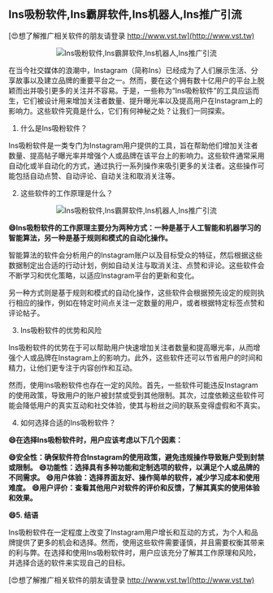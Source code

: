 ## **Ins吸粉软件,Ins霸屏软件,Ins机器人,Ins推广引流**

[😍想了解推广相关软件的朋友请登录 http://www.vst.tw](http://www.vst.tw)

 <center><img src="https://vst.tw/MP4/tuiguang/png/2.png" alt="Ins吸粉软件,Ins霸屏软件,Ins机器人,Ins推广引流"></center>

在当今社交媒体的浪潮中，Instagram（简称Ins）已经成为了人们展示生活、分享故事以及建立品牌的重要平台之一。然而，要在这个拥有数十亿用户的平台上脱颖而出并吸引更多的关注并不容易。于是，一些称为“Ins吸粉软件”的工具应运而生，它们被设计用来增加关注者数量、提升曝光率以及提高用户在Instagram上的影响力。这些软件究竟是什么，它们有何神秘之处？让我们一同探索。

1. 什么是Ins吸粉软件？

Ins吸粉软件是一类专门为Instagram用户提供的工具，旨在帮助他们增加关注者数量、提高帖子曝光率并增强个人或品牌在该平台上的影响力。这些软件通常采用自动化或半自动化的方式，通过执行一系列操作来吸引更多的关注者。这些操作可能包括自动点赞、自动评论、自动关注和取消关注等。

2. 这些软件的工作原理是什么？

 <center><img src="https://vst.tw/MP4/tuiguang/png/6.png" alt="Ins吸粉软件,Ins霸屏软件,Ins机器人,Ins推广引流"></center>

**😄Ins吸粉软件的工作原理主要分为两种方式：一种是基于人工智能和机器学习的智能算法，另一种是基于规则和模式的自动化操作。**

智能算法的软件会分析用户的Instagram账户以及目标受众的特征，然后根据这些数据制定出合适的行动计划，例如自动关注与取消关注、点赞和评论。这些软件会不断学习和优化策略，以适应Instagram平台的更新和变化。

另一种方式则是基于规则和模式的自动化操作，这些软件会根据预先设定的规则执行相应的操作，例如在特定时间点关注一定数量的用户，或者根据特定标签点赞和评论帖子。

3. Ins吸粉软件的优势和风险

Ins吸粉软件的优势在于可以帮助用户快速增加关注者数量和提高曝光率，从而增强个人或品牌在Instagram上的影响力。此外，这些软件还可以节省用户的时间和精力，让他们更专注于内容创作和互动。

然而，使用Ins吸粉软件也存在一定的风险。首先，一些软件可能违反Instagram的使用政策，导致用户的账户被封禁或受到其他限制。其次，过度依赖这些软件可能会降低用户的真实互动和社交体验，使其与粉丝之间的联系变得虚假和不真实。

4. 如何选择合适的Ins吸粉软件？

**😄在选择Ins吸粉软件时，用户应该考虑以下几个因素：**

**😄安全性：确保软件符合Instagram的使用政策，避免违规操作导致账户受到封禁或限制。**
**😄功能性：选择具有多种功能和定制选项的软件，以满足个人或品牌的不同需求。**
**😄用户体验：选择界面友好、操作简单的软件，减少学习成本和使用难度。**
**😄用户评价：查看其他用户对软件的评价和反馈，了解其真实的使用体验和效果。**

**😄5. 结语**

Ins吸粉软件在一定程度上改变了Instagram用户增长和互动的方式，为个人和品牌提供了更多的机会和选择。然而，使用这些软件需要谨慎，并且需要权衡其带来的利与弊。在选择和使用Ins吸粉软件时，用户应该充分了解其工作原理和风险，并选择合适的软件来实现自己的目标。

[😍想了解推广相关软件的朋友请登录 http://www.vst.tw](http://www.vst.tw)



